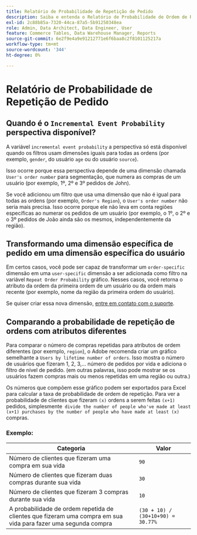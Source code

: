 ```yaml
---
title: Relatório de Probabilidade de Repetição de Pedido
description: Saiba e entenda o Relatório de Probabilidade de Ordem de Repetição.
exl-id: 2c88b85a-7320-44ca-87a5-5b91250348ea
role: Admin, Data Architect, Data Engineer, User
feature: Commerce Tables, Data Warehouse Manager, Reports
source-git-commit: 6e2f9e4a9e91212771e6f6baa8c2f8101125217a
workflow-type: tm+mt
source-wordcount: '344'
ht-degree: 0%

---
```


# Relatório de Probabilidade de Repetição de Pedido

## Quando é o `Incremental Event Probability` perspectiva disponível?

A variável `incremental event probability` a perspectiva só está disponível quando os filtros usam dimensões iguais para todas as ordens (por exemplo, `gender`, do usuário `age` ou do usuário `source`).

Isso ocorre porque essa perspectiva depende de uma dimensão chamada `User's order number` para segmentação, que numera as compras de um usuário (por exemplo, 1º, 2º e 3º pedidos de John).

Se você adicionou um filtro que usa uma dimensão que não é igual para todas as ordens (por exemplo, `Order's Region`), o `User's order number` não seria mais precisa. Isso ocorre porque ele não leva em conta regiões específicas ao numerar os pedidos de um usuário (por exemplo, o 1º, o 2º e o 3º pedidos de João ainda são os mesmos, independentemente da região).

## Transformando uma dimensão específica de pedido em uma dimensão específica do usuário

Em certos casos, você pode ser capaz de transformar um `order-specific` dimensão em uma `user-specific` dimensão a ser adicionada como filtro na variável `Repeat Order Probability` gráfico. Nesses casos, você retorna o atributo da ordem da primeira ordem de um usuário ou da ordem mais recente (por exemplo, nome da região da primeira ordem do usuário).

Se quiser criar essa nova dimensão, [entre em contato com o suporte](https://experienceleague.adobe.com/docs/commerce-knowledge-base/kb/troubleshooting/miscellaneous/mbi-service-policies.html).

## Comparando a probabilidade de repetição de ordens com atributos diferentes

Para comparar o número de compras repetidas para atributos de ordem diferentes (por exemplo, `region`), o Adobe recomenda criar um gráfico semelhante a `Users by lifetime number of orders`. Isso mostra o número de usuários que fizeram 1, 2, 3,... número de pedidos por vida e adiciona o filtro de nível de pedido. (em outras palavras, isso pode mostrar se os usuários fazem compras mais ou menos repetidas em uma região ou outra.)

Os números que compõem esse gráfico podem ser exportados para Excel para calcular a taxa de probabilidade de ordem de repetição. Para ver a probabilidade de clientes que fizeram `(x)` ordens a serem feitas `(x+1)` pedidos, simplesmente` divide the number of people who've made at least (x+1) purchases by the number of people who have made at least (x)` compras.

### Exemplo:

| Categoria | Valor |
|---|---|
| Número de clientes que fizeram uma compra em sua vida | `90` |
| Número de clientes que fizeram duas compras durante sua vida | `30` |
| Número de clientes que fizeram 3 compras durante sua vida | `10` |
| A probabilidade de ordem repetida de clientes que fizeram uma compra em sua vida para fazer uma segunda compra | `(30 + 10) / (30+10+90) = 30.77%` |
